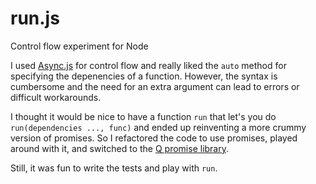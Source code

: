 # run.js
Control flow experiment for Node

I used [Async.js](https://github.com/caolan/async) for control flow and really liked the `auto` method for specifying the depenencies of a function. However, the syntax is cumbersome and the need for an extra argument can lead to errors or difficult workarounds.

I thought it would be nice to have a function `run` that let's you do `run(dependencies ..., func)` and ended up reinventing a more crummy version of promises. So I refactored the code to use promises, played around with it, and switched to the [Q promise library](https://github.com/kriskowal/q). 

Still, it was fun to write the tests and play with `run`.
